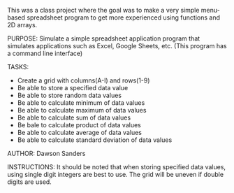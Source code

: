 This was a class project where the goal was to make a very simple menu-based spreadsheet program to get more experienced using functions and 2D arrays.  

PURPOSE: 
Simulate a simple spreadsheet application program that simulates applications such as Excel, Google Sheets, etc. (This program has a command line interface)

TASKS: 
- Create a grid with columns(A-I) and rows(1-9)
- Be able to store a specified data value 
- Be able to store random data values 
- Be able to calculate minimum of data values 
- Be able to calculate maximum of data values
- Be able to calculate sum of data values
- Be bale to calculate product of data values
- Be able to calculate average of data values
- Be able to calculate standard deviation of data values

AUTHOR: 
Dawson Sanders

INSTRUCTIONS: 
It should be noted that when storing specified data values, using single digit integers are best to use. The grid will be uneven if double digits are used.

